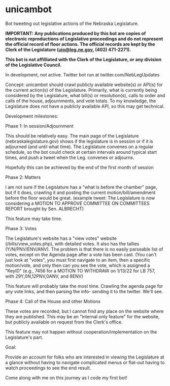 # unicambot
Bot tweeting out legislative actions of the Nebraska Legislature.

**IMPORTANT: Any publications produced by this bot are copies of electronic reproductions of Legislative proceedings and do not represent the official record of floor actions. The official records are kept by the Clerk of the Legislature (uio@leg.ne.gov, (402) 471-2271).**

**This bot is not affilliated with the Clerk of the Legislature, or any division of the Legislative Council.**

In development, not active. Twitter bot run at twitter.com/NebLegUpdates

Concept:
unicambot should crawl publicly available website(s) or API(s) for the current action(s) of the Legislature. Primarily, what is currently being considered by the Legislature, what bill(s) or resolution(s), calls to order and calls of the house, adjournments, and vote totals.
To my knowledge, the Legislature does not have a publicly available API, so this may get technical.

Development milestones:

Phase 1: In session/Adjournment

This should be relatively easy. The main page of the Legislature (nebraskalegislature.gov) shows if the legislature is in session or if it is adjourned (and until what time). The Legislature convenes on a regular schedule, so the bot could check at certain intervals around typical start times, and push a tweet when the Leg. convenes or adjourns.

Hopefully this can be achieved by the end of the first month of session

Phase 2: Matters

I am not sure if the Legislature has a "what is before the chamber" page, but if it does, crawling it and posting the current motion/bill/amendment before the floor would be great. (example tweet: The Legislature is now considering a MOTION TO APPROVE COMMITTEE ON COMMITTEES REPORT brought by Sen. ALBRECHT)

This feature may take time.

Phase 3: Votes

The Legislature's website has a "view votes" website (/bills/view_votes.php), with detailed votes. It also has the tallies (Y/N/PNV/ENV/ANV). The problem is that there is no easily parseable list of votes, except on the Agenda page after a vote has been cast. (You can't just look at "votes", you must first navigate to an item, then a specific motion/vote, and only then can you see the vote, which is assigned a "KeyID" (e.g., 7456 for a MOTION TO WITHDRAW on 1/13/22 for LB 757, with 29Y,0N,12PNV,0ANV, and 8ENV)

This feature will probably take the most time. Crawling the agenda page for any vote links, and then parsing the info- sending it to the twitter. We'll see.

Phase 4: Call of the House and other Motions

These votes are recorded, but I cannot find any place on the website where they are published. This may be an "internal only feature" for the website, but publicly available on request from the Clerk's office.

This feature may not happen without cooperation/implementation on the Legislature's part.

Goal:

Provide an account for folks who are interested in viewing the Legislature at a glance without having to navigate complicated menus or flat-out having to watch proceedings to see the end result.

Come along with me on this journey as I code my first bot!
